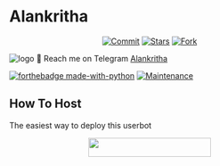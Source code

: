 # Alankritha
<p align="center">
    <a href="https://github.com/p-rinc-e/Elizabeth/commits/master"><img src="https://img.shields.io/github/last-commit/p-rinc-e/Elizabeth/master?label=Last%20Commit&style=flat-square&logo=github&color=F10070" alt="Commit" /></a>
    <a href="https://github.com/p-rinc-e/Elizabeth/stargazers"><img src="https://img.shields.io/github/stars/p-rinc-e/Elizabeth?label=Stars&style=flat-square&logo=github&color=F10070" alt="Stars" /></a>
    <a href="https://github.com/p-rinc-e/Elizabeth/network/members"><img src="https://img.shields.io/github/forks/p-rinc-e/Elizabeth?label=Fork&style=flat-square&logo=github&color=F10070" alt="Fork" /></a>
</p>

![logo](https://telegra.ph/file/29916307687189e84676f.jpg)
💌 Reach me on Telegram [Alankritha](https://t.me/VillainProBot)

[![forthebadge made-with-python](http://ForTheBadge.com/images/badges/made-with-python.svg)](https://www.python.org/)
[![Maintenance](https://img.shields.io/badge/Maintained%3F-yes-green.svg)](https://github.com/p-rinc-e/Elizabeth/graphs/commit-activity)


## How To Host
The easiest way to deploy this userbot
<p align="center"><a href="https://heroku.com/deploy?template=https://github.com/DONOFTELEGRAM/Alankritha"> <img src="https://img.shields.io/badge/Deploy%20To%20Heroku-blueviolet?style=for-the-badge&logo=heroku" width="220" height="34.45"/></a></p>

